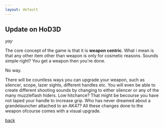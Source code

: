 ```yaml
---
layout: default
---
```


## Update on HoD3D

_yay_

The core concept of the game is that it is **weapon centric**. What i mean is that any other item other than weapon is only for cosmetic reasons.
Sounds simple right? You get a weapon then you're done.

No way. 

There will be countless ways you can upgrade your weapon, such as silencer, scope, lazer sights, different handles etc. You will even be able to create different shooting sounds by changing to either silencer or any of the many muzzleflash hiders. Low hitchance? That might be becourse you have not taped your handle to increase grip.
Who has never dreamed about a grandelauncher attached to an AK47? All these changes done to the weapon ofcourse comes with a visual upgrade.

[back](./)